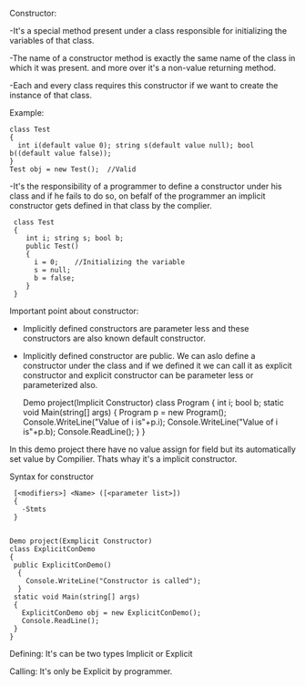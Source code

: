 
Constructor:

 -It's a special method present under a class responsible for initializing the variables of that class.

 -The name of a constructor method is exactly the same name of the class in which it was present. and more over it's a 
  non-value returning method.

 -Each and every class requires this constructor if we want to create the instance of that class.
  
  Example:
  
    class Test
    { 
      int i(default value 0); string s(default value null); bool b((default value false));
    }
    Test obj = new Test();  //Valid


  -It's the responsibility of a programmer to define a constructor
   under his class and if he fails to do so, on befalf of the programmer
   an implicit constructor gets defined in that class by the complier.
   
     class Test
     {
        int i; string s; bool b;
        public Test()
        {
          i = 0;    //Initializing the variable
          s = null;
          b = false; 
        }
     }

 Important point about constructor:
 - Implicitly defined constructors are parameter less and these constructors are also known default
  constructor.
 - Implicitly defined constructor are public. We can aslo define a constructor under the class and if we defined it 
  we can call it as explicit constructor and explicit constructor can be parameter less or 
  parameterized also. 

    Demo project(Implicit Constructor)
    class Program
    {
     int i; bool b;
     static void Main(string[] args)
     {
       Program p = new Program();
       Console.WriteLine("Value of i is"+p.i);
       Console.WriteLine("Value of i is"+p.b);
       Console.ReadLine(); 
     }
    }
  
  In this demo project there have no value assign for 
  field but its automatically set value by Compilier. Thats whay
  it's a implicit constructor.

 Syntax for constructor
     
     [<modifiers>] <Name> ([<parameter list>])
     {
       -Stmts
     } 


    Demo project(Exmplicit Constructor)
    class ExplicitConDemo
    {
     public ExplicitConDemo()
      {
        Console.WriteLine("Constructor is called");
      }
     static void Main(string[] args)
     {
       ExplicitConDemo obj = new ExplicitConDemo();
       Console.ReadLine(); 
     }
    }


 Defining: It's can be two types Implicit or Explicit


 Calling: It's only be Explicit by programmer.

 


